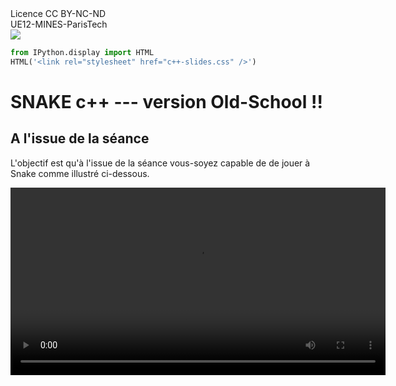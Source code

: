 <div class="licence">
<span>Licence CC BY-NC-ND</span>
<div style="display:grid">
    <span>UE12-MINES-ParisTech</span>
</div>
<div style="display:grid">
    <span><img src="media/ensmp-25-alpha.png" /></span>
</div>
</div>

```python
from IPython.display import HTML
HTML('<link rel="stylesheet" href="c++-slides.css" />')
```

#  SNAKE c++ --- version Old-School !!


## A l'issue de la séance 

<!-- #region -->
L'objectif est qu'à l'issue de la séance vous-soyez capable de de jouer à Snake comme illustré ci-dessous. 


<video width="600" controls src="media/snake.mp4" />
<!-- #endregion -->

## Pré-requis 

Pour réaliser cet exercice il a volontairement été choisi de réaliser un programme excessivement simple, si si je vous promets c'est simple. 

Cela se traduit par : 

* Uniquement des tableaux statiques à la C 
* Pas de dépendances externes, la partie graphique se fait uniquement dans le terminal à coup de `std::cout` et de `clear`

Étant d'une grande mansuétude je vous ai préparé un squelette de code : 

Dans le dossier `src` les fichiers `.cpp` contenant un certain nombre de fonctions utilitaires que j'ai faites pour vous. Dans le dossier `include` les headers files associés. Vous trouverez également un fichier `makefile` s'occupant de la chaîne de compilation pour vous. 


## Travail à faire 

Alors oui pour avoir le droit de jouer au Snake il va falloir que vous vous bougiez un peu !! 

Dans le dossier que vous venez de cloner vous avez un fichier `main.cpp` c'est le point d'entré de notre programme. Dans ce fichier vous trouvez une fonction `main` et une fonction `startGame`. Ces deux fonctions sont déjà implémentées pour vous pas besoin d'y toucher. 

En revanche .... ces fonctions appellent elles-même d'autre fonctions comme vous pouvez le voir qui elles ne sont pas implémentées. Donc vous me voyez venir c'est à vous d'implémenter les fonctions manquantes. 

Enjoy !! 

Pour repérer les fonctions manquantes c'est facile, VSCode les soulignes en rouge et vous dit un truc du genre "identificateur truc inconnu". 



### Bon ok je suis sympa je vous aide 

Du coup pour que vous puissiez vous en sortir avec toutes ces fonctions à définir i lfaut déjà que vous compreniez le fonctionnement général du programme. 

Le programme comporte deux tableaux que l'on se trimballe partout : 
* `int snake[2*SNAKE_LEN]` c'est le tableau définissant la position du serpent
* `int background[nx*ny]` c'est le tableau définissant le "terrain de jeu"

Il s'agit de tableau unidimensionel qui nous permettent de stocker des valeurs 2D `(x, y)`. 
Le tableau `background` contient les valeurs associées à chaque point de la grille `nx*ny`. Pour accéder à l'élement `(i,j)` avec `i` l'indice des abscisses et `j` l'indice des ordonnées la relation est la suivante : 

$$val_{ij} = background[ i + j*nx ]$$

Tandis que le tableau `snake` permet de stocker la position `(x,y)` de chaque élément du serpent. Pour obtenir les coordonnées `(x_i, y_i)` du i-ème élément du serpent il faut procéder de la manière suivante : 

$$
x_i=snake[i] ; y_i=snake[SNAKE\_LEN+i]
$$




Vous pourriez demandez pourquoi se prendre la tête à faire des tableau 1D pour représenter du 2D. Vous auriez raison mais cela s'explique tout simplement par le fait que vous ne savez pas faire de tableaux 2D :D !! Et puis c'est pas plus compliqué en plus. 

```python

```
